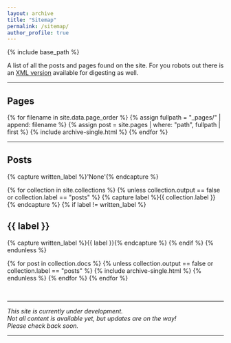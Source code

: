 ```yaml
---
layout: archive
title: "Sitemap"
permalink: /sitemap/
author_profile: true
---
```


{% include base_path %}

[//]: # ({% assign base_path = 'http://www.bwzhu.com' %})

[//]: # (A list of all the posts and pages found on the site. For you robots out there is an [XML version]&#40;{{ base_path }}/sitemap.xml&#41; available for digesting as well.)

A list of all the posts and pages found on the site. For you robots out there is an <a href="{{ base_path }}/sitemap.xml" target="_blank">XML version</a> available for digesting as well.

<hr>
<h2>Pages</h2>
<!-- 
{% for post in site.pages %}
  {% if post.sitemap %}
    {% include archive-single.html %}
  {% endif %}
{% endfor %}
-->
{% for filename in site.data.page_order %}
  {% assign fullpath = "_pages/" | append: filename %}
  {% assign post = site.pages | where: "path", fullpath | first %}
  {% include archive-single.html %}
{% endfor %}

<br>

<hr>
<h2>Posts</h2>
<!--
{% for post in site.posts %}
  {% include archive-single.html %}
{% endfor %}
-->

{% capture written_label %}'None'{% endcapture %}

{% for collection in site.collections %}
{% unless collection.output == false or collection.label == "posts" %}
  {% capture label %}{{ collection.label }}{% endcapture %}
  {% if label != written_label %}
  <h2>{{ label }}</h2>
  {% capture written_label %}{{ label }}{% endcapture %}
  {% endif %}
{% endunless %}

{% for post in collection.docs %}
  {% unless collection.output == false or collection.label == "posts" %}
  {% include archive-single.html %}
  {% endunless %}
{% endfor %}
{% endfor %}


<br>
<hr>

*This site is currently under development.
<br>Not all content is available yet, but updates are on the way!
<br >Please check back soon.*

<hr>